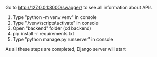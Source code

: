 Go to http://127.0.0.1:8000/swagger/ to see all information about APIs
1) Type "python -m venv venv" in console
2) Type ".\venv\scripts\activate" in console
3) Open "backend" folder (cd backend)
4) pip install -r requirements.txt
5) Type "python manage.py runserver" in console

As all these steps are completed, Django server will start

